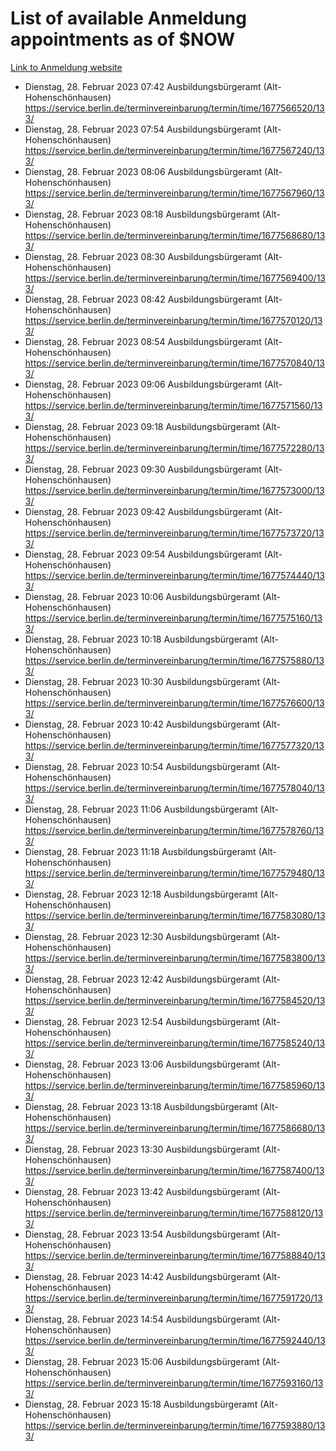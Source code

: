 # List of available Anmeldung appointments as of $NOW
[Link to Anmeldung website](https://service.berlin.de/terminvereinbarung/termin/tag.php?termin=1&anliegen[]=120686&dienstleisterlist=122210,122217,327316,122219,327312,122227,327314,122231,327346,122243,327348,122254,122252,329742,122260,329745,122262,329748,122271,327278,122273,327274,122277,327276,330436,122280,327294,122282,327290,122284,327292,122291,327270,122285,327266,122286,327264,122296,327268,150230,329760,122297,327286,122294,327284,122312,329763,122314,329775,122304,327330,122311,327334,122309,327332,317869,122281,327352,122279,329772,122283,122276,327324,122274,327326,122267,329766,122246,327318,122251,327320,122257,327322,122208,327298,122226,327300&herkunft=http%3A%2F%2Fservice.berlin.de%2Fdienstleistung%2F120686%2F)
- Dienstag, 28. Februar 2023 07:42 Ausbildungsbürgeramt (Alt- Hohenschönhausen) https://service.berlin.de/terminvereinbarung/termin/time/1677566520/133/
- Dienstag, 28. Februar 2023 07:54 Ausbildungsbürgeramt (Alt- Hohenschönhausen) https://service.berlin.de/terminvereinbarung/termin/time/1677567240/133/
- Dienstag, 28. Februar 2023 08:06 Ausbildungsbürgeramt (Alt- Hohenschönhausen) https://service.berlin.de/terminvereinbarung/termin/time/1677567960/133/
- Dienstag, 28. Februar 2023 08:18 Ausbildungsbürgeramt (Alt- Hohenschönhausen) https://service.berlin.de/terminvereinbarung/termin/time/1677568680/133/
- Dienstag, 28. Februar 2023 08:30 Ausbildungsbürgeramt (Alt- Hohenschönhausen) https://service.berlin.de/terminvereinbarung/termin/time/1677569400/133/
- Dienstag, 28. Februar 2023 08:42 Ausbildungsbürgeramt (Alt- Hohenschönhausen) https://service.berlin.de/terminvereinbarung/termin/time/1677570120/133/
- Dienstag, 28. Februar 2023 08:54 Ausbildungsbürgeramt (Alt- Hohenschönhausen) https://service.berlin.de/terminvereinbarung/termin/time/1677570840/133/
- Dienstag, 28. Februar 2023 09:06 Ausbildungsbürgeramt (Alt- Hohenschönhausen) https://service.berlin.de/terminvereinbarung/termin/time/1677571560/133/
- Dienstag, 28. Februar 2023 09:18 Ausbildungsbürgeramt (Alt- Hohenschönhausen) https://service.berlin.de/terminvereinbarung/termin/time/1677572280/133/
- Dienstag, 28. Februar 2023 09:30 Ausbildungsbürgeramt (Alt- Hohenschönhausen) https://service.berlin.de/terminvereinbarung/termin/time/1677573000/133/
- Dienstag, 28. Februar 2023 09:42 Ausbildungsbürgeramt (Alt- Hohenschönhausen) https://service.berlin.de/terminvereinbarung/termin/time/1677573720/133/
- Dienstag, 28. Februar 2023 09:54 Ausbildungsbürgeramt (Alt- Hohenschönhausen) https://service.berlin.de/terminvereinbarung/termin/time/1677574440/133/
- Dienstag, 28. Februar 2023 10:06 Ausbildungsbürgeramt (Alt- Hohenschönhausen) https://service.berlin.de/terminvereinbarung/termin/time/1677575160/133/
- Dienstag, 28. Februar 2023 10:18 Ausbildungsbürgeramt (Alt- Hohenschönhausen) https://service.berlin.de/terminvereinbarung/termin/time/1677575880/133/
- Dienstag, 28. Februar 2023 10:30 Ausbildungsbürgeramt (Alt- Hohenschönhausen) https://service.berlin.de/terminvereinbarung/termin/time/1677576600/133/
- Dienstag, 28. Februar 2023 10:42 Ausbildungsbürgeramt (Alt- Hohenschönhausen) https://service.berlin.de/terminvereinbarung/termin/time/1677577320/133/
- Dienstag, 28. Februar 2023 10:54 Ausbildungsbürgeramt (Alt- Hohenschönhausen) https://service.berlin.de/terminvereinbarung/termin/time/1677578040/133/
- Dienstag, 28. Februar 2023 11:06 Ausbildungsbürgeramt (Alt- Hohenschönhausen) https://service.berlin.de/terminvereinbarung/termin/time/1677578760/133/
- Dienstag, 28. Februar 2023 11:18 Ausbildungsbürgeramt (Alt- Hohenschönhausen) https://service.berlin.de/terminvereinbarung/termin/time/1677579480/133/
- Dienstag, 28. Februar 2023 12:18 Ausbildungsbürgeramt (Alt- Hohenschönhausen) https://service.berlin.de/terminvereinbarung/termin/time/1677583080/133/
- Dienstag, 28. Februar 2023 12:30 Ausbildungsbürgeramt (Alt- Hohenschönhausen) https://service.berlin.de/terminvereinbarung/termin/time/1677583800/133/
- Dienstag, 28. Februar 2023 12:42 Ausbildungsbürgeramt (Alt- Hohenschönhausen) https://service.berlin.de/terminvereinbarung/termin/time/1677584520/133/
- Dienstag, 28. Februar 2023 12:54 Ausbildungsbürgeramt (Alt- Hohenschönhausen) https://service.berlin.de/terminvereinbarung/termin/time/1677585240/133/
- Dienstag, 28. Februar 2023 13:06 Ausbildungsbürgeramt (Alt- Hohenschönhausen) https://service.berlin.de/terminvereinbarung/termin/time/1677585960/133/
- Dienstag, 28. Februar 2023 13:18 Ausbildungsbürgeramt (Alt- Hohenschönhausen) https://service.berlin.de/terminvereinbarung/termin/time/1677586680/133/
- Dienstag, 28. Februar 2023 13:30 Ausbildungsbürgeramt (Alt- Hohenschönhausen) https://service.berlin.de/terminvereinbarung/termin/time/1677587400/133/
- Dienstag, 28. Februar 2023 13:42 Ausbildungsbürgeramt (Alt- Hohenschönhausen) https://service.berlin.de/terminvereinbarung/termin/time/1677588120/133/
- Dienstag, 28. Februar 2023 13:54 Ausbildungsbürgeramt (Alt- Hohenschönhausen) https://service.berlin.de/terminvereinbarung/termin/time/1677588840/133/
- Dienstag, 28. Februar 2023 14:42 Ausbildungsbürgeramt (Alt- Hohenschönhausen) https://service.berlin.de/terminvereinbarung/termin/time/1677591720/133/
- Dienstag, 28. Februar 2023 14:54 Ausbildungsbürgeramt (Alt- Hohenschönhausen) https://service.berlin.de/terminvereinbarung/termin/time/1677592440/133/
- Dienstag, 28. Februar 2023 15:06 Ausbildungsbürgeramt (Alt- Hohenschönhausen) https://service.berlin.de/terminvereinbarung/termin/time/1677593160/133/
- Dienstag, 28. Februar 2023 15:18 Ausbildungsbürgeramt (Alt- Hohenschönhausen) https://service.berlin.de/terminvereinbarung/termin/time/1677593880/133/
